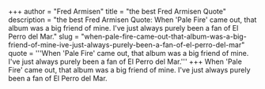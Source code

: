 +++
author = "Fred Armisen"
title = "the best Fred Armisen Quote"
description = "the best Fred Armisen Quote: When 'Pale Fire' came out, that album was a big friend of mine. I've just always purely been a fan of El Perro del Mar."
slug = "when-pale-fire-came-out-that-album-was-a-big-friend-of-mine-ive-just-always-purely-been-a-fan-of-el-perro-del-mar"
quote = '''When 'Pale Fire' came out, that album was a big friend of mine. I've just always purely been a fan of El Perro del Mar.'''
+++
When 'Pale Fire' came out, that album was a big friend of mine. I've just always purely been a fan of El Perro del Mar.
